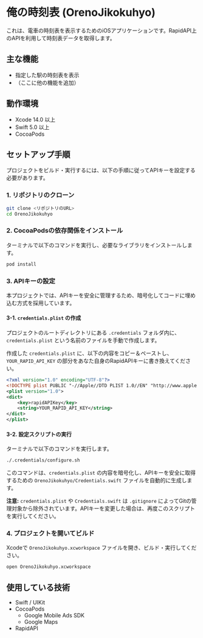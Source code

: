 # 俺の時刻表 (OrenoJikokuhyo)

これは、電車の時刻表を表示するためのiOSアプリケーションです。RapidAPI上のAPIを利用して時刻表データを取得します。

## 主な機能

-   指定した駅の時刻表を表示
-   （ここに他の機能を追加）

## 動作環境

-   Xcode 14.0 以上
-   Swift 5.0 以上
-   CocoaPods

## セットアップ手順

プロジェクトをビルド・実行するには、以下の手順に従ってAPIキーを設定する必要があります。

### 1. リポジトリのクローン

```bash
git clone <リポジトリのURL>
cd OrenoJikokuhyo
```

### 2. CocoaPodsの依存関係をインストール

ターミナルで以下のコマンドを実行し、必要なライブラリをインストールします。

```bash
pod install
```

### 3. APIキーの設定

本プロジェクトでは、APIキーを安全に管理するため、暗号化してコードに埋め込む方式を採用しています。

#### 3-1. `credentials.plist` の作成

プロジェクトのルートディレクトリにある `.credentials` フォルダ内に、`credentials.plist` という名前のファイルを手動で作成します。

作成した `credentials.plist` に、以下の内容をコピー＆ペーストし、`YOUR_RAPID_API_KEY` の部分をあなた自身のRapidAPIキーに書き換えてください。

```xml
<?xml version="1.0" encoding="UTF-8"?>
<!DOCTYPE plist PUBLIC "-//Apple//DTD PLIST 1.0//EN" "http://www.apple.com/DTDs/PropertyList-1.0.dtd">
<plist version="1.0">
<dict>
	<key>rapidAPIKey</key>
	<string>YOUR_RAPID_API_KEY</string>
</dict>
</plist>
```

#### 3-2. 設定スクリプトの実行

ターミナルで以下のコマンドを実行します。

```bash
./.credentials/configure.sh
```

このコマンドは、`credentials.plist` の内容を暗号化し、APIキーを安全に取得するための `OrenoJikokuhyo/Credentials.swift` ファイルを自動的に生成します。

**注意:** `credentials.plist` や `Credentials.swift` は `.gitignore` によってGitの管理対象から除外されています。APIキーを変更した場合は、再度このスクリプトを実行してください。

### 4. プロジェクトを開いてビルド

Xcodeで `OrenoJikokuhyo.xcworkspace` ファイルを開き、ビルド・実行してください。

```bash
open OrenoJikokuhyo.xcworkspace
```

## 使用している技術

-   Swift / UIKit
-   CocoaPods
    -   Google Mobile Ads SDK
    -   Google Maps
-   RapidAPI
